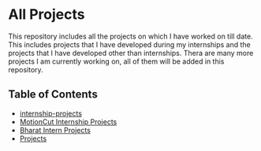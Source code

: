 # All Projects

This repository includes all the projects on which I have worked on till date. This includes projects that I have developed during my internships and the projects that I have developed other than internships. Thera are many more projects I am currently working on, all of them will be added in this repository.

## Table of Contents

- [internship-projects](https://github.com/Nishchal128/My-Projects/tree/main/AllProjects/Internship%20Projects)
- [MotionCut Internship Projects](#motioncut_internship)
- [Bharat Intern Projects](https://github.com/Nishchal128/My-Projects/tree/main/AllProjects/Internship%20Projects/BharatInternTasks)
- [Projects](#projects)

